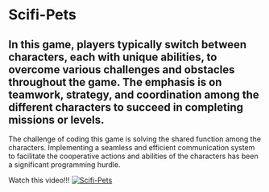 # Scifi-Pets
 
## In this game, players typically switch between characters, each with unique abilities, to overcome various challenges and obstacles throughout the game. The emphasis is on teamwork, strategy, and coordination among the different characters to succeed in completing missions or levels.

The challenge of coding this game is solving the shared function among the characters. Implementing a seamless and efficient communication system to facilitate the cooperative actions and abilities of the characters has been a significant programming hurdle.

Watch this video!!!
[![Scifi-Pets](https://img.youtube.com/vi/jNM_5yvTRNw/0.jpg)](https://youtu.be/jNM_5yvTRNw)

